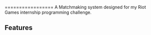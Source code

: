 =================
A Matchmaking system designed for my Riot Games internship programming challenge. 

Features
--------
